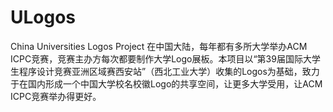 ULogos
======

China Universities Logos Project
在中国大陆，每年都有多所大学举办ACM ICPC竞赛，竞赛主办方每次都要制作大学Logo展板。本项目以“第39届国际大学生程序设计竞赛亚洲区域赛西安站”（西北工业大学）收集的Logos为基础，致力于在国内形成一个中国大学校名校徽Logo的共享空间，让更多大学受用，让ACM ICPC竞赛举办得更好。

